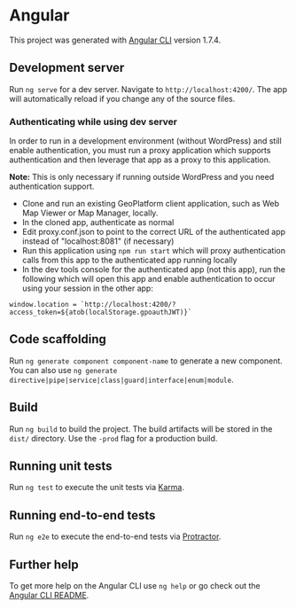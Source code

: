 # Angular

This project was generated with [Angular CLI](https://github.com/angular/angular-cli) version 1.7.4.

## Development server

Run `ng serve` for a dev server. Navigate to `http://localhost:4200/`. The app will automatically reload if you change any of the source files.

### Authenticating while using dev server

In order to run in a development environment (without WordPress) and still enable authentication,
you must run a proxy application which supports authentication and then leverage that app
as a proxy to this application.

**Note:** This is only necessary if running outside WordPress and you need authentication support.

- Clone and run an existing GeoPlatform client application, such as Web Map Viewer or Map Manager, locally.
- In the cloned app, authenticate as normal
- Edit proxy.conf.json to point to the correct URL of the authenticated app instead of "localhost:8081" (if necessary)
- Run this application using `npm run start` which will proxy authentication calls from this app to the authenticated app running locally
- In the dev tools console for the authenticated app (not this app), run the following which will open this app and enable authentication to occur using your session in the other app:

```
window.location = `http://localhost:4200/?access_token=${atob(localStorage.gpoauthJWT)}`
```


## Code scaffolding

Run `ng generate component component-name` to generate a new component. You can also use `ng generate directive|pipe|service|class|guard|interface|enum|module`.

## Build

Run `ng build` to build the project. The build artifacts will be stored in the `dist/` directory. Use the `-prod` flag for a production build.

## Running unit tests

Run `ng test` to execute the unit tests via [Karma](https://karma-runner.github.io).

## Running end-to-end tests

Run `ng e2e` to execute the end-to-end tests via [Protractor](http://www.protractortest.org/).

## Further help

To get more help on the Angular CLI use `ng help` or go check out the [Angular CLI README](https://github.com/angular/angular-cli/blob/master/README.md).
